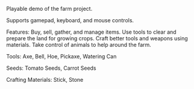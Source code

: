 Playable demo of the farm project.

Supports gamepad, keyboard, and mouse controls.

Features:
Buy, sell, gather, and manage items.
Use tools to clear and prepare the land for growing crops.
Craft better tools and weapons using materials.
Take control of animals to help around the farm.

Tools:
Axe, Bell, Hoe, Pickaxe, Watering Can

Seeds:
Tomato Seeds, Carrot Seeds

Crafting Materials:
Stick, Stone
